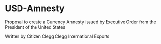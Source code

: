 # USD-Amnesty
Proposal to create a Currency Amnesty issued by Executive Order from the President of the United States

Written by Citizen Clegg
Clegg International Exports


